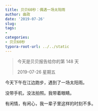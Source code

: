 ```yaml
---
title: 贝贝60秒：偶遇一场太阳雨
author: 曲政
date: '2019-07-26'
slug: 
tags:
- 
categories:
- 贝贝60秒
typora-root-url: ../../static
---
```


>   今天是贝贝报告给你的第 148 天
>
>   2019-07-26 星期五

今天下午在江边跑步，遇到了一场太阳雨。

没带手机，没法拍照。我带着眼睛。

有闲情，有闲心，我一辈子里这样的时刻不多。